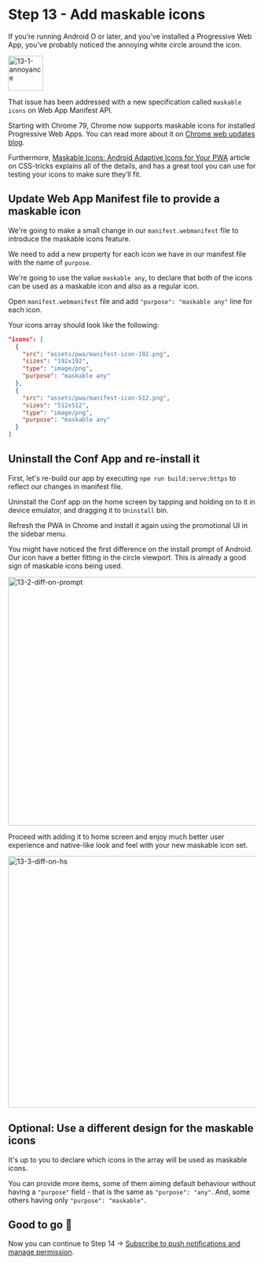 # Step 13 - Add maskable icons

If you’re running Android O or later, and you’ve installed a Progressive Web App, you’ve probably noticed the annoying white circle around the icon.

<img width="71" alt="13-1-annoyance" src="https://user-images.githubusercontent.com/2641384/73658301-631a6600-4694-11ea-8283-2f8cce9cdc27.png">

That issue has been addressed with a new specification called `maskable icons` on Web App Manifest API. 

Starting with Chrome 79, Chrome now supports maskable icons for installed Progressive Web Apps. You can read more about it on [Chrome web updates blog](https://developers.google.com/web/updates/2019/12/nic79#maskable-icons). 

Furthermore, [Maskable Icons: Android Adaptive Icons for Your PWA](https://css-tricks.com/maskable-icons-android-adaptive-icons-for-your-pwa/) article on CSS-tricks explains all of the details, and has a great tool you can use for testing your icons to make sure they’ll fit.

## Update Web App Manifest file to provide a maskable icon

We're going to make a small change in our `manifest.webmanifest` file to introduce the maskable icons feature.

We need to add a new property for each icon we have in our manifest file with the name of `purpose`. 

We're going to use the value `maskable any`, to declare that both of the icons can be used as a maskable icon and also as a regular icon.

Open `manifest.webmanifest` file and add `"purpose": "maskable any"` line for each icon.

Your icons array should look like the following:

```json
"icons": [
  {
    "src": "assets/pwa/manifest-icon-192.png",
    "sizes": "192x192",
    "type": "image/png",
    "purpose": "maskable any"
  },
  {
    "src": "assets/pwa/manifest-icon-512.png",
    "sizes": "512x512",
    "type": "image/png",
    "purpose": "maskable any"
  }
]
```

## Uninstall the Conf App and re-install it

First, let's re-build our app by executing `npm run build:serve:https` to reflect our changes in manifest file.

Uninstall the Conf app on the home screen by tapping and holding on to it in device emulator, and dragging it to `Uninstall` bin.

Refresh the PWA in Chrome and install it again using the promotional UI in the sidebar menu.

You might have noticed the first difference on the install prompt of Android. Our icon have a better fitting in the circle viewport. This is already a good sign of maskable icons being used.

<img width="505" alt="13-2-diff-on-prompt" src="https://user-images.githubusercontent.com/2641384/73658302-631a6600-4694-11ea-9933-4e1e398ac452.png">

Proceed with adding it to home screen and enjoy much better user experience and native-like look and feel with your new maskable icon set.

<img width="511" alt="13-3-diff-on-hs" src="https://user-images.githubusercontent.com/2641384/73658304-63b2fc80-4694-11ea-90f3-c0ece6129aa4.png">

## Optional: Use a different design for the maskable icons 

It's up to you to declare which icons in the array will be used as maskable icons. 

You can provide more items, some of them aiming default behaviour without having a `"purpose"` field - that is the same as `"purpose": "any"`. And, some others having only `"purpose": "maskable"`.

## Good to go 🎯

Now you can continue to Step 14 -> [Subscribe to push notifications and manage permission](https://github.com/onderceylan/pwa-workshop-angular-firebase/blob/step-14/README.md).
